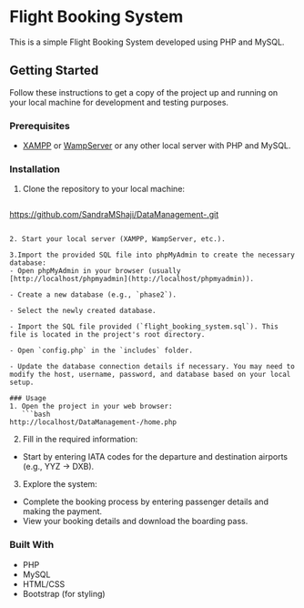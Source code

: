 # Flight Booking System

This is a simple Flight Booking System developed using PHP and MySQL.

## Getting Started

Follow these instructions to get a copy of the project up and running on your local machine for development and testing purposes.

### Prerequisites

- [XAMPP](https://www.apachefriends.org/index.html) or [WampServer](https://www.wampserver.com/en/) or any other local server with PHP and MySQL.

### Installation

1. Clone the repository to your local machine:

   ```bash
https://github.com/SandraMShaji/DataManagement-.git
```

2. Start your local server (XAMPP, WampServer, etc.).

3.Import the provided SQL file into phpMyAdmin to create the necessary database:
- Open phpMyAdmin in your browser (usually [http://localhost/phpmyadmin](http://localhost/phpmyadmin)).
  
- Create a new database (e.g., `phase2`).

- Select the newly created database.

- Import the SQL file provided (`flight_booking_system.sql`). This file is located in the project's root directory.

- Open `config.php` in the `includes` folder.

- Update the database connection details if necessary. You may need to modify the host, username, password, and database based on your local setup.

### Usage
1. Open the project in your web browser:
   ```bash
http://localhost/DataManagement-/home.php
``` 
2. Fill in the required information:
- Start by entering IATA codes for the departure and destination airports (e.g., YYZ -> DXB).
3. Explore the system:
- Complete the booking process by entering passenger details and making the payment.
- View your booking details and download the boarding pass.

### Built With
- PHP
- MySQL
- HTML/CSS
- Bootstrap (for styling)
